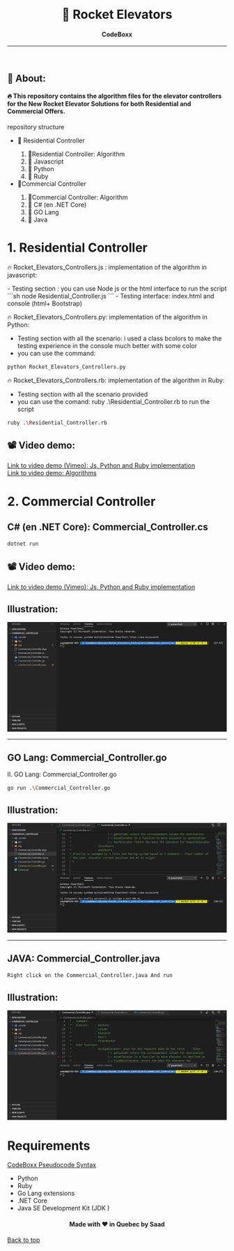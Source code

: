 &#xa0;

  <!-- Saad Eddine FEKI -->
</div>

<h1 align="center"> 🚀 Rocket Elevators</h1>

<!-- Status -->

<h4 align="center">
  CodeBoxx
</h4>

<hr>
<br>

## :dart: About:

<h4>🔥 This repository contains the algorithm files for the elevator controllers for the New Rocket Elevator Solutions for both Residential and Commercial Offers.</h4>
repository structure
<ul>
<li>📂 Residential Controller</li>
  <ol>
  <li>📝Residential Controller: Algorithm </li>
  <li>📝 Javascript</li>
  <li>📝 Python</li>
  <li>📝 Ruby</li>
  </ol>
<li>📂Commercial Controller</li>
  <ol>
  <li>📝Commercial Controller: Algorithm</li>
  <li>📝 C# (en .NET Core)</li>
  <li>📝 GO Lang</li>
  <li>📝 Java</li>
  </ol>
</ul>
<h1>1. Residential Controller</h1>
🔥 Rocket_Elevators_Controllers.js : implementation of the algorithm in javascript:
<p>
- Testing section : you can use Node js or the html interface to run the script
```sh
node Residential_Controller.js
```
- Testing interface: index.html and console (html+ Bootstrap)

🔥 Rocket_Elevators_Controllers.py: implementation of the algorithm in Python:

- Testing section with all the scenario: i used a class bcolors to make the testing experience in the console much better with some color
- you can use the command:

```sh
python Rocket_Elevators_Controllers.py
```

🔥 Rocket_Elevators_Controllers.rb: implementation of the algorithm in Ruby:

- Testing section with all the scenario provided
- you can use the comand: ruby .\Residential_Controller.rb to run the script

```sh
ruby .\Residential_Controller.rb
```

</p>

## 📽️ Video demo:

<a href="https://vimeo.com/464412061" target="_blank"> Link to video demo (Vimeo): Js, Python and Ruby implementation</a></br>
<a href="https://youtu.be/OQV_e5cA7wc" target="_blank"> Link to video demo: Algorithms</a>

<h1>2. Commercial Controller</h1>

<h2> C# (en .NET Core): Commercial_Controller.cs</h2>

```sh
dotnet run
```

## 📽️ Video demo:

<a href="https://vimeo.com/464412061" target="_blank"> Link to video demo (Vimeo): Js, Python and Ruby implementation</a>

<h2>Illustration:</h2>

![](CSharp.gif)

<hr>
<h2>GO Lang: Commercial_Controller.go</h2>
II. GO Lang: Commercial_Controller.go

```sh
go run .\Commercial_Controller.go
```

<h2>Illustration:</h2>

![](GoLang.gif)

<hr>
<h2>JAVA: Commercial_Controller.java</h2>

```sh
Right click on the Commercial_Controller.java And run
```

<h2>Illustration:</h2>

![](Java.gif)

<h1>Requirements</h1>

<a href="https://marketplace.visualstudio.com/items?itemName=CodeBoxx.pseudo-algo" target="_blank">CodeBoxx Pseudocode Syntax</a>

<ul>
<li>Python</li>
<li>Ruby</li>
<li>Go Lang extensions</li>
<li>.NET Core</li>
<li>Java SE Development Kit (JDK )</li>
</ul>

 <h4 align="center">
 Made with ❤️ in Quebec by Saad
</h4>
<a href="#top">Back to top</a>
